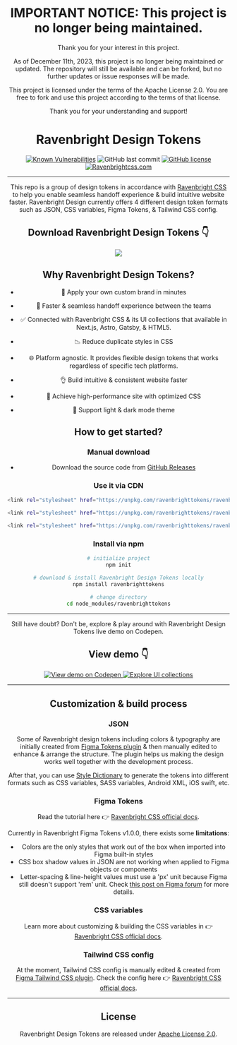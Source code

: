 <div align="center">

# IMPORTANT NOTICE: This project is no longer being maintained.

Thank you for your interest in this project.

As of December 11th, 2023, this project is no longer being maintained or updated. The repository will still be available and can be forked, but no further updates or issue responses will be made.

This project is licensed under the terms of the Apache License 2.0. You are free to fork and use this project according to the terms of that license.

Thank you for your understanding and support!

<div align="center">

# Ravenbright Design Tokens

</div>

<div align="center">

[![Known Vulnerabilities](https://snyk.io/test/github/ravenbrightdesign/ravenbrighttokens/badge.svg)](https://snyk.io/test/github/ravenbrightdesign/ravenbrighttokens)
![GitHub last commit](https://img.shields.io/github/last-commit/ravenbrightdesign/ravenbrighttokens)
[![GitHub license](https://badgen.net/github/license/ravenbrightdesign/ravenbrighttokens)](https://github.com/ravenbrightdesign/ravenbrighttokens/blob/main/LICENSE.md)
[![Ravenbrightcss.com](https://img.shields.io/website-up-down-green-red/http/shields.io.svg)](http://ravenbrightcss.com)

</div>

---

This repo is a group of design tokens in accordance with [Ravenbright CSS](https://ravenbrightcss.com) to help you enable seamless handoff experience & build intuitive website faster. Ravenbright Design currently offers 4 different design token formats such as JSON, CSS variables, Figma Tokens, & Tailwind CSS config.

<div align="center">

## Download Ravenbright Design Tokens 👇

</div>

<div align="center">

<a href="https://github.com/ravenbrightdesign/ravenbrighttokens">
<img src="https://img.shields.io/badge/GitHub-181717.svg?style=for-the-badge&logo=GitHub&logoColor=white">
</a>
</div>

## Why Ravenbright Design Tokens?

- 🎨 Apply your own custom brand in minutes

- 🤝 Faster & seamless handoff experience between the teams

- ✅ Connected with Ravenbright CSS & its UI collections that available in Next.js, Astro, Gatsby, & HTML5.

- 📉 Reduce duplicate styles in CSS

- 🌐 Platform agnostic. It provides flexible design tokens that works regardless of specific tech platforms.

- 👌 Build intuitive & consistent website faster

- 🚀 Achieve high-performance site with optimized CSS

- 🌙 Support light & dark mode theme

## How to get started?

### Manual download

- Download the source code from [GitHub Releases](https://github.com)

### Use it via CDN

```bash
<link rel="stylesheet" href="https://unpkg.com/ravenbrighttokens/ravenbright-vars.min.css">
```

```bash
<link rel="stylesheet" href="https://unpkg.com/ravenbrighttokens/ravenbright-json.json">
```

```bash
<link rel="stylesheet" href="https://unpkg.com/ravenbrighttokens/ravenbright-figma-tokens.json">
```

### Install via npm

```bash
# initialize project
npm init

# download & install Ravenbright Design Tokens locally
npm install ravenbrighttokens

# change directory
cd node_modules/ravenbrighttokens
```

---

<div align="center">

Still have doubt? Don't be, explore & play around with Ravenbright Design Tokens live demo on Codepen.

## View demo 👇

<a href="https://codepen.io/ariqnarasaputra/pen/QWxmVqq">
<img src="https://img.shields.io/badge/Codepen-000000?style=for-the-badge&logo=codepen&logoColor=white" alt="View demo on Codepen">
</a>
<a href="https://ravenbrightcss.com/uicollections">
<img src="https://img.shields.io/badge/html5-%23E34F26.svg?style=for-the-badge&logo=html5&logoColor=white" alt="Explore UI collections">
</a>

</div>

---

## Customization & build process

### JSON

Some of Ravenbright design tokens including colors & typography are initially created from [Figma Tokens plugin](https://figmatokens.com) & then manually edited to enhance & arrange the structure. The plugin helps us making the design works well together with the development process.

After that, you can use [Style Dictionary](https://style-dictionary.io) to generate the tokens into different formats such as CSS variables, SASS variables, Android XML, iOS swift, etc.

### Figma Tokens

Read the tutorial here 👉 [Ravenbright CSS official docs](https://ravenbrightcss.com/docs/integrations/figma).

Currently in Ravenbright Figma Tokens v1.0.0, there exists some **limitations**:

- Colors are the only styles that work out of the box when imported into Figma built-in styles
- CSS box shadow values in JSON are not working when applied to Figma objects or components
- Letter-spacing & line-height values must use a 'px' unit because Figma still doesn't support 'rem' unit. Check [this post on Figma forum](https://forum.figma.com/t/rem-and-font-size-for-inspect/1161/32) for more details.

### CSS variables

Learn more about customizing & building the CSS variables in 👉 [Ravenbright CSS official docs](https://ravenbrightcss.com/docs/usage/cssvariables).

### Tailwind CSS config

At the moment, Tailwind CSS config is manually edited & created from [Figma Tailwind CSS plugin](https://www.figma.com/community/plugin/785619431629077634).
Check the config here 👉 [Ravenbright CSS official docs](https://ravenbrightcss.com/docs/integrations/tailwindcss).

---

## License

Ravenbright Design Tokens are released under [Apache License 2.0](https://github.com/ravenbrightdesign/ravenbrighttokens/blob/main/LICENSE.md).
